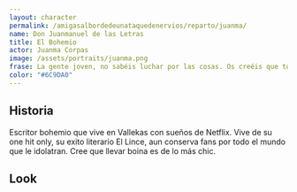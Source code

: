 ```yaml
---
layout: character
permalink: /amigasalbordedeunataquedenervios/reparto/juanma/
name: Don Juanmanuel de las Letras
title: El Bohemio
actor: Juanma Corpas 
image: /assets/portraits/juanma.png
frase: La gente joven, no sabéis luchar por las cosas. Os creéis que todo es placer. Pues no, hay que sufrir. Y mucho
color: "#6C9DA0"
---
```


## Historia

Escritor bohemio que vive en Vallekas con sueños de Netflix. Vive de su one hit only, su exito literario El Lince, aun conserva fans por todo el mundo que le idolatran. Cree que llevar boina es de lo más chic. 

## Look


